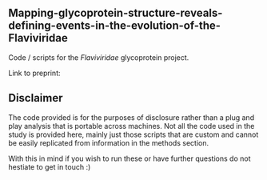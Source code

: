 ## Mapping-glycoprotein-structure-reveals-defining-events-in-the-evolution-of-the-Flaviviridae

Code / scripts for the _Flaviviridae_ glycoprotein project.

Link to preprint: 


Disclaimer  
---------------------------
The code provided is for the purposes of disclosure rather than a plug and play analysis that is portable across machines. Not all the code used in the study is provided here, mainly just those scripts that are custom and cannot be easily replicated from information in the methods section. 

With this in mind if you wish to run these or have further questions do not hestiate to get in touch :)

